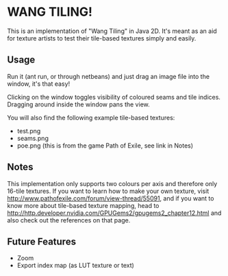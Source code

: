 WANG TILING!
============

This is an implementation of "Wang Tiling" in Java 2D. It's meant as an aid for texture artists to test their tile-based textures simply and easily.

Usage
-----

Run it (ant run, or through netbeans) and just drag an image file into the window, it's that easy!

Clicking on the window toggles visibility of coloured seams and tile indices. Dragging around inside the window pans the view.

You will also find the following example tile-based textures:

  * test.png
  * seams.png
  * poe.png (this is from the game Path of Exile, see link in Notes)

Notes
-----

This implementation only supports two colours per axis and therefore only 16-tile textures. If you want to learn how to make your own texture, visit http://www.pathofexile.com/forum/view-thread/55091, and if you want to know more about tile-based texture mapping, head to http://http.developer.nvidia.com/GPUGems2/gpugems2_chapter12.html and also check out the references on that page.

Future Features
---------------

  * Zoom
  * Export index map (as LUT texture or text)
